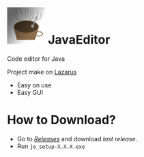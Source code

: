 # ![JavaEditor Logo](https://github.com/misha-network/javaeditor/blob/main/JavaEditorMiniLogo.png "JavaEditor Logo") JavaEditor
Code editor for Java

Project make on [Lazarus]()

* Easy on use
* Easy GUI

# How to Download?

* Go to *[Releases](https://github.com/misha-network/javaeditor/releases)* and download *last release*.
* Run `je_setup-X.X.X.exe`
